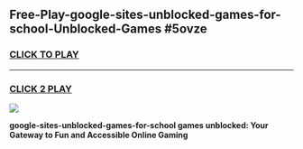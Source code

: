 
## Free-Play-google-sites-unblocked-games-for-school-Unblocked-Games #5ovze
<h3>
<a href="https://news.freeplayer.one?title=google-sites-unblocked-games-for-school&ref=8M">CLICK TO PLAY</a></h3>
<hr>

<h3>
<a href="https://news.freeplayer.one?title=google-sites-unblocked-games-for-school&ref=8M">CLICK 2 PLAY</a>
  
</h3>

<a href="https://news.freeplayer.one?title=google-sites-unblocked-games-for-school&ref=8M"><img src="https://clearcache.store/games.png"></a>


**google-sites-unblocked-games-for-school games unblocked: Your Gateway to Fun and Accessible Online Gaming**
